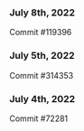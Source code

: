 ### July 8th, 2022

Commit #119396

### July 5th, 2022

Commit #314353


### July 4th, 2022

Commit #72281
